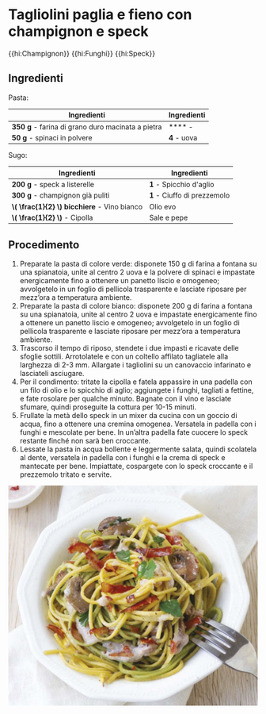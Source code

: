 # Tagliolini paglia e fieno con champignon e speck

{{hi:Champignon}}
{{hi:Funghi}}
{{hi:Speck}}

## Ingredienti

Pasta:

| Ingredienti                  | Ingredienti             |
| ---------------------------- | ----------------------- |
| **350 g** - farina di grano duro macinata a pietra | **** -  |
| **50 g** - spinaci in polvere | **4** - uova |

Sugo:

| Ingredienti                  | Ingredienti             |
| ---------------------------- | ----------------------- |
| **200 g** - speck a listerelle | **1** - Spicchio d'aglio |
| **300 g** - champignon già puliti | **1** - Ciuffo di prezzemolo |
| **\\( \frac{1}{2} \\) bicchiere** - Vino bianco | Olio evo |
| **\\( \frac{1}{2} \\)** - Cipolla | Sale e pepe |

## Procedimento

1. Preparate la pasta di colore verde: disponete 150 g di farina a fontana su una spianatoia, unite al centro 2 uova e la polvere di spinaci e impastate energicamente fino a ottenere un panetto liscio e omogeneo; avvolgetelo in un foglio di pellicola trasparente e lasciate riposare per mezz’ora a temperatura ambiente.
1. Preparate la pasta di colore bianco: disponete 200 g di farina a fontana su una spianatoia, unite al centro 2 uova e impastate energicamente fino a ottenere un panetto liscio e omogeneo; avvolgetelo in un foglio di pellicola trasparente e lasciate riposare per mezz’ora a temperatura ambiente.
1. Trascorso il tempo di riposo, stendete i due impasti e ricavate delle sfoglie sottili. Arrotolatele e con un coltello affilato tagliatele alla larghezza di 2-3 mm. Allargate i tagliolini su un canovaccio infarinato e lasciateli asciugare.
1. Per il condimento: tritate la cipolla e fatela appassire in una padella con un filo di olio e lo spicchio di aglio; aggiungete i funghi, tagliati a fettine, e fate rosolare per qualche minuto. Bagnate con il vino e lasciate sfumare, quindi proseguite la cottura per 10-15 minuti.
1. Frullate la metà dello speck in un mixer da cucina con un goccio di acqua, fino a ottenere una cremina omogenea. Versatela in padella con i funghi e mescolate per bene. In un’altra padella fate cuocere lo speck restante finché non sarà ben croccante.
1. Lessate la pasta in acqua bollente e leggermente salata, quindi scolatela al dente, versatela in padella con i funghi e la crema di speck e mantecate per bene. Impiattate, cospargete con lo speck croccante e il prezzemolo tritato e servite.

![](img/Tagliolini-paglia-e-fieno-con-champignon-e-speck.jpg)